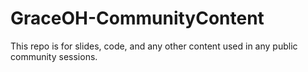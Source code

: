 # GraceOH-CommunityContent
This repo is for slides, code, and any other content used in any public community sessions.
